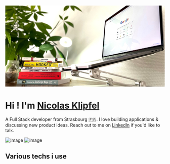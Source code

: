 ![Cover](https://github.com/Klipfel-Nicolas/Klipfel-Nicolas/blob/main/img/autodidact.jpeg)

# **Hi ! I'm** [Nicolas Klipfel](https://nicolas-klipfel.fr/)

A Full Stack developer from Strasbourg 🇫🇷. I love building applications & discussing new product ideas. Reach out to me on [LinkedIn](https://www.linkedin.com/in/nicolas-klipfel/) if you'd like to talk.

![image](https://img.shields.io/badge/F%20Droid-1976D2?style=for-the-badge&logo=f-droid&logoColor=white?link=https://www.linkedin.com/in/nicolas-klipfel/)
![image](https://img.shields.io/badge/Get%20In%20Touch-LinkedIn-0077B5?link=https://www.linkedin.com/in/nicolas-klipfel/?style=for-the-badge&logo=linkedin&logoColor=0077B5)
	
## Various techs i use



